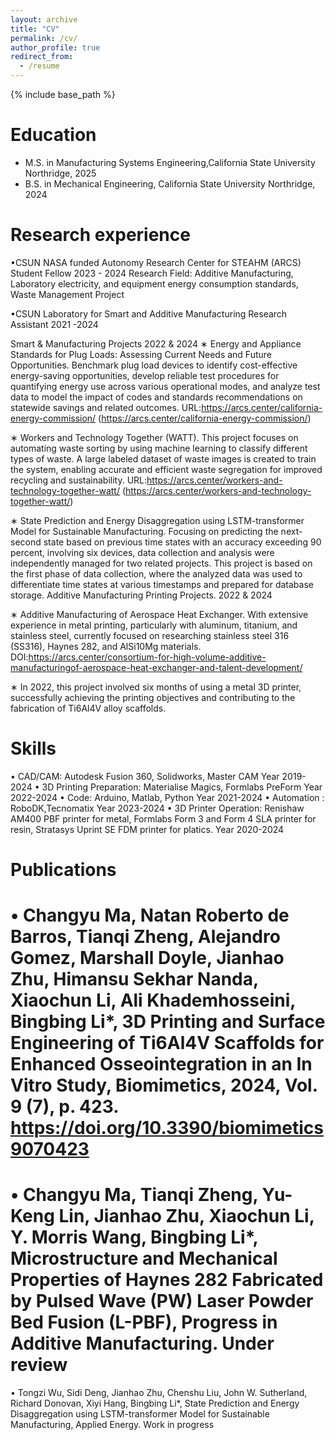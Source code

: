 ```yaml
---
layout: archive
title: "CV"
permalink: /cv/
author_profile: true
redirect_from:
  - /resume
---
```


{% include base_path %}

Education
======
* M.S. in Manufacturing Systems Engineering,California State University Northridge, 2025
* B.S. in  Mechanical Engineering, California State University Northridge, 2024

Research experience
======
•CSUN NASA funded Autonomy Research Center for STEAHM (ARCS)
Student Fellow 2023 - 2024
Research Field: Additive Manufacturing, Laboratory electricity, and equipment energy consumption standards, Waste
Management Project

•CSUN Laboratory for Smart and Additive Manufacturing
Research Assistant 2021 -2024

Smart & Manufacturing Projects 2022 & 2024
∗ Energy and Appliance Standards for Plug Loads: Assessing Current Needs and Future Opportunities.
Benchmark plug load devices to identify cost-effective energy-saving opportunities, develop reliable test procedures for
quantifying energy use across various operational modes, and analyze test data to model the impact of codes and
standards recommendations on statewide savings and related outcomes.
URL:https://arcs.center/california-energy-commission/ (https://arcs.center/california-energy-commission/)

∗ Workers and Technology Together (WATT). This project focuses on automating waste sorting by using machine
learning to classify different types of waste. A large labeled dataset of waste images is created to train the system,
enabling accurate and efficient waste segregation for improved recycling and sustainability.
URL:https://arcs.center/workers-and-technology-together-watt/ (https://arcs.center/workers-and-technology-together-watt/)

∗ State Prediction and Energy Disaggregation using LSTM-transformer Model for Sustainable
Manufacturing. Focusing on predicting the next-second state based on previous time states with an accuracy
exceeding 90 percent, involving six devices, data collection and analysis were independently managed for two related
projects. This project is based on the first phase of data collection, where the analyzed data was used to differentiate
time states at various timestamps and prepared for database storage.
Additive Manufacturing Printing Projects. 2022 & 2024

∗ Additive Manufacturing of Aerospace Heat Exchanger. With extensive experience in metal printing,
particularly with aluminum, titanium, and stainless steel, currently focused on researching stainless steel 316 (SS316),
Haynes 282, and AlSi10Mg materials. DOI:https://arcs.center/consortium-for-high-volume-additive-manufacturingof-aerospace-heat-exchanger-and-talent-development/

∗ In 2022, this project involved six months of using a metal 3D printer, successfully achieving the printing objectives and
contributing to the fabrication of Ti6Al4V alloy scaffolds.

  
Skills
======
• CAD/CAM: Autodesk Fusion 360, Solidworks, Master CAM Year 2019-2024
• 3D Printing Preparation: Materialise Magics, Formlabs PreForm Year 2022-2024
• Code: Arduino, Matlab, Python Year 2021-2024
• Automation : RoboDK,Tecnomatix Year 2023-2024
• 3D Printer Operation: Renishaw AM400 PBF printer for metal, Formlabs Form 3 and Form 4 SLA printer for resin,
Stratasys Uprint SE FDM printer for platics. Year 2020-2024


**Publications**
======
• Changyu Ma, Natan Roberto de Barros, Tianqi Zheng, Alejandro Gomez, Marshall Doyle, Jianhao Zhu, Himansu
Sekhar Nanda, Xiaochun Li, Ali Khademhosseini, Bingbing Li*, 3D Printing and Surface Engineering of
Ti6Al4V Scaffolds for Enhanced Osseointegration in an In Vitro Study, Biomimetics, 2024, Vol. 9 (7),
p. 423. https://doi.org/10.3390/biomimetics9070423
======
• Changyu Ma, Tianqi Zheng, Yu-Keng Lin, Jianhao Zhu, Xiaochun Li, Y. Morris Wang, Bingbing Li*,
Microstructure and Mechanical Properties of Haynes 282 Fabricated by Pulsed Wave (PW) Laser
Powder Bed Fusion (L-PBF), Progress in Additive Manufacturing. Under review
======
• Tongzi Wu, Sidi Deng, Jianhao Zhu, Chenshu Liu, John W. Sutherland, Richard Donovan, Xiyi Hang, Bingbing
Li*, State Prediction and Energy Disaggregation using LSTM-transformer Model for Sustainable
Manufacturing, Applied Energy. Work in progress


